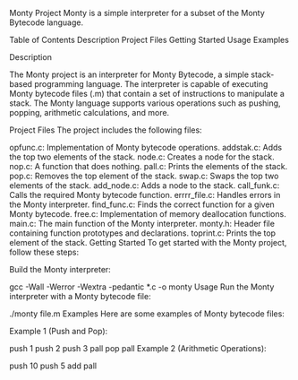 Monty Project
Monty is a simple interpreter for a subset of the Monty Bytecode language.

Table of Contents
Description
Project Files
Getting Started
Usage
Examples

Description

The Monty project is an interpreter for Monty Bytecode, a simple stack-based programming language. The interpreter is capable of executing Monty bytecode files (.m) that contain a set of instructions to manipulate a stack. The Monty language supports various operations such as pushing, popping, arithmetic calculations, and more.

Project Files
The project includes the following files:

opfunc.c: Implementation of Monty bytecode operations.
addstak.c: Adds the top two elements of the stack.
node.c: Creates a node for the stack.
nop.c: A function that does nothing.
pall.c: Prints the elements of the stack.
pop.c: Removes the top element of the stack.
swap.c: Swaps the top two elements of the stack.
add_node.c: Adds a node to the stack.
call_funk.c: Calls the required Monty bytecode function.
errrr_file.c: Handles errors in the Monty interpreter.
find_func.c: Finds the correct function for a given Monty bytecode.
free.c: Implementation of memory deallocation functions.
main.c: The main function of the Monty interpreter.
monty.h: Header file containing function prototypes and declarations.
toprint.c: Prints the top element of the stack.
Getting Started
To get started with the Monty project, follow these steps:

Build the Monty interpreter:

gcc -Wall -Werror -Wextra -pedantic *.c -o monty
Usage
Run the Monty interpreter with a Monty bytecode file:

./monty file.m
Examples
Here are some examples of Monty bytecode files:

Example 1 (Push and Pop):

push 1
push 2
push 3
pall
pop
pall
Example 2 (Arithmetic Operations):

push 10
push 5
add
pall
